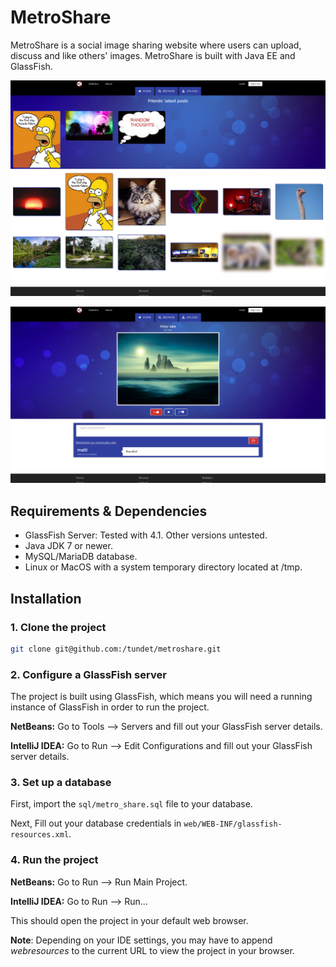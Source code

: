 # MetroShare

MetroShare is a social image sharing website where users can upload,
discuss and like others' images. MetroShare is built with Java EE and GlassFish.

!["Index Page"](screenshots/index_page.png "Index Page")

!["Browse Media"](screenshots/browse_media.png "Browse Media")

## Requirements & Dependencies

* GlassFish Server: Tested with 4.1. Other versions untested.
* Java JDK 7 or newer.
* MySQL/MariaDB database.
* Linux or MacOS with a system temporary directory located at /tmp.

## Installation

### 1. Clone the project

```sh
git clone git@github.com:/tundet/metroshare.git
```

### 2. Configure a GlassFish server

The project is built using GlassFish, which means you will need a running
instance of GlassFish in order to run the project.

**NetBeans:** Go to Tools --> Servers and fill out your GlassFish server details.

**IntelliJ IDEA:** Go to Run --> Edit Configurations and fill out your
GlassFish server details.

### 3. Set up a database

First, import the `sql/metro_share.sql` file to your database.

Next, Fill out your database credentials in
`web/WEB-INF/glassfish-resources.xml`.


### 4. Run the project

**NetBeans:** Go to Run --> Run Main Project.

**IntelliJ IDEA:** Go to Run --> Run...

This should open the project in your default web browser.

**Note**: Depending on your IDE settings, you may have to append *webresources*
to the current URL to view the project in your browser.
